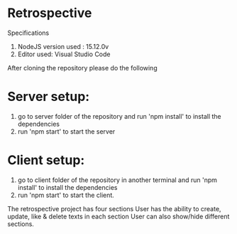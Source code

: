 # Retrospective

Specifications
1. NodeJS version used : 15.12.0v
2. Editor used: Visual Studio Code

After cloning the repository please do the following
  # Server setup:
  1.  go to server folder of the repository and run 'npm install' to install the dependencies
  2.  run 'npm start' to start the server
 # Client setup:
  1. go to client folder of the repository in another terminal and run 'npm install' to install the dependencies
  2. run 'npm start' to start the client.
  
  The retrospective project has four sections
  User has the ability to create, update, like & delete texts in each section
  User can also show/hide different sections.
  
  
 
  
